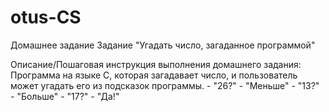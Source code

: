 # otus-CS
Домашнее задание
Задание "Угадать число, загаданное программой"

Описание/Пошаговая инструкция выполнения домашнего задания:
Программа на языке C, которая загадавает число, и пользователь может угадать его из подсказок программы. - "26?" - "Меньше" - "13?" - "Больше" - "17?" - "Да!"
